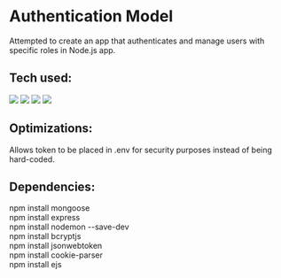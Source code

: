 # Authentication Model

Attempted to create an app that authenticates and manage users with specific roles in Node.js app.

## Tech used:

<img src="https://img.shields.io/badge/JavaScript%20-%20?style=plastic&logo=javascript&label=%E2%94%82&labelColor=rgba(15%2C%2066%2C%20110%2C%200.9)&color=rgba(20%2C%20132%2C%20167%2C%200.9)"/> <img src="https://img.shields.io/badge/Node.js%20-%20?style=plastic&logo=node.js&label=%E2%94%82&labelColor=rgba(15%2C%2066%2C%20110%2C%200.9)&color=rgba(20%2C%20132%2C%20167%2C%200.9)"/> <img src="https://img.shields.io/badge/Mongo‑DB%20-%20?style=plastic&logo=mongodb&label=%E2%94%82&labelColor=rgba(15%2C%2066%2C%20110%2C%200.9)&color=rgba(20%2C%20132%2C%20167%2C%200.9)"/> <img src="https://img.shields.io/badge/Express%20-%20?style=plastic&logo=express&label=%E2%94%82&labelColor=rgba(15%2C%2066%2C%20110%2C%200.9)&color=rgba(20%2C%20132%2C%20167%2C%200.9)"/>

## Optimizations:

Allows token to be placed in .env for security purposes instead of being hard-coded.

## Dependencies:

npm install mongoose <br>
npm install express <br>
npm install nodemon --save-dev <br>
npm install bcryptjs <br>
npm install jsonwebtoken <br>
npm install cookie-parser <br>
npm install ejs <br>
